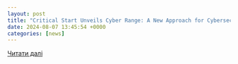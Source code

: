 ```yaml
---
layout: post
title: "Critical Start Unveils Cyber Range: A New Approach for Cybersecurity Training and Evaluation Curated from Thousands of Real-World Cyber Attacks"
date: 2024-08-07 13:45:54 +0000
categories: [news]
---
```


[Читати далі](https://www.prnewswire.com/news-releases/critical-start-unveils-cyber-range-a-new-approach-for-cybersecurity-training-and-evaluation-curated-from-thousands-of-real-world-cyber-attacks-302216154.html)
